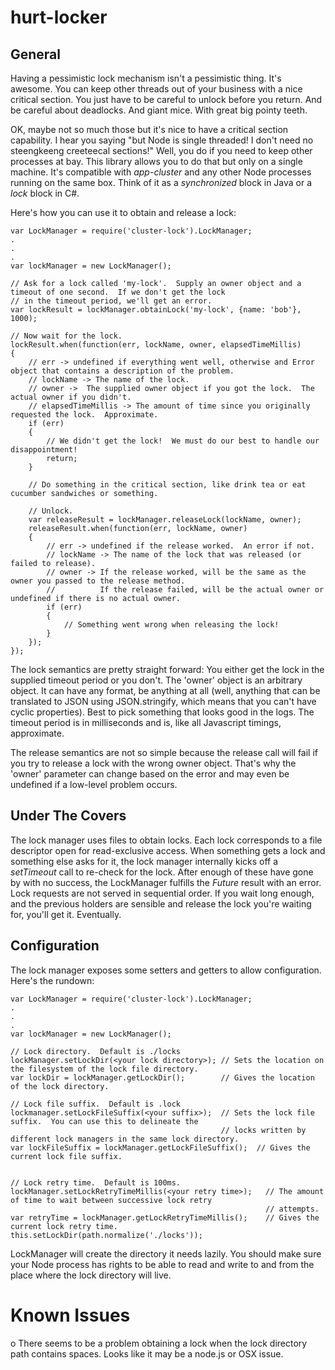 hurt-locker
===========

General
-------

Having a pessimistic lock mechanism isn't a pessimistic thing.  It's awesome.  You can keep other threads out of your
business with a nice critical section.  You just have to be careful to unlock before you return.  And be careful about
deadlocks.  And giant mice.   With great big pointy teeth.

OK, maybe not so much those but it's nice to have a critical section capability.  I hear you saying "but Node is single
threaded!  I don't need no steengkeeng creeteecal sections!"  Well, you do if you need to keep other processes at bay.
This library allows you to do that but only on a single machine.  It's compatible with _app-cluster_ and any other
Node processes running on the same box.  Think of it as a _synchronized_ block in Java or a _lock_ block in C#.

Here's how you can use it to obtain and release a lock:

    var LockManager = require('cluster-lock').LockManager;
    .
    .
    .
    var lockManager = new LockManager();

    // Ask for a lock called 'my-lock'.  Supply an owner object and a timeout of one second.  If we don't get the lock
    // in the timeout period, we'll get an error.
    var lockResult = lockManager.obtainLock('my-lock', {name: 'bob'}, 1000);

    // Now wait for the lock.
    lockResult.when(function(err, lockName, owner, elapsedTimeMillis)
    {
        // err -> undefined if everything went well, otherwise and Error object that contains a description of the problem.
        // lockName -> The name of the lock.
        // owner ->  The supplied owner object if you got the lock.  The actual owner if you didn't.
        // elapsedTimeMillis -> The amount of time since you originally requested the lock.  Approximate.
        if (err)
        {
            // We didn't get the lock!  We must do our best to handle our disappointment!
            return;
        }

        // Do something in the critical section, like drink tea or eat cucumber sandwiches or something.

        // Unlock.
        var releaseResult = lockManager.releaseLock(lockName, owner);
        releaseResult.when(function(err, lockName, owner)
        {
            // err -> undefined if the release worked.  An error if not.
            // lockName -> The name of the lock that was released (or failed to release).
            // owner -> If the release worked, will be the same as the owner you passed to the release method.
            //          If the release failed, will be the actual owner or undefined if there is no actual owner.
            if (err)
            {
                // Something went wrong when releasing the lock!
            }
        });
    });

The lock semantics are pretty straight forward: You either get the lock in the supplied timeout period or you don't.
The 'owner' object is an arbitrary object.  It can have any format, be anything at all (well, anything that can be
translated to JSON using JSON.stringify, which means that you can't have cyclic properties).  Best to pick something
that looks good in the logs.  The timeout period is in milliseconds and is, like all Javascript timings, approximate.

The release semantics are not so simple because the release call will fail if you try to release a lock with the wrong
owner object.  That's why the 'owner' parameter can change based on the error and may even be undefined if a low-level
problem occurs.


Under The Covers
----------------

The lock manager uses files to obtain locks.  Each lock corresponds to a file descriptor open for read-exclusive
access.  When something gets a lock and something else asks for it, the lock manager internally kicks off a _setTimeout_
call to re-check for the lock.  After enough of these have gone by with no success, the LockManager fulfills the _Future_
result with an error.  Lock requests are not served in sequential order.  If you wait long enough, and the previous holders
are sensible and release the lock you're waiting for, you'll get it.  Eventually.


Configuration
-------------

The lock manager exposes some setters and getters to allow configuration.  Here's the rundown:

    var LockManager = require('cluster-lock').LockManager;
    .
    .
    .
    var lockManager = new LockManager();

    // Lock directory.  Default is ./locks
    lockManager.setLockDir(<your lock directory>); // Sets the location on the filesystem of the lock file directory.
    var lockDir = lockManager.getLockDir();        // Gives the location of the lock directory.

    // Lock file suffix.  Default is .lock
    lockmanager.setLockFileSuffix(<your suffix>);  // Sets the lock file suffix.  You can use this to delineate the
                                                   // locks written by different lock managers in the same lock directory.
    var lockFileSuffix = lockManager.getLockFileSuffix();  // Gives the current lock file suffix.


    // Lock retry time.  Default is 100ms.
    lockManager.setLockRetryTimeMillis(<your retry time>);   // The amount of time to wait between successive lock retry
                                                             // attempts.
    var retryTime = lockManager.getLockRetryTimeMillis();    // Gives the current lock retry time.
    this.setLockDir(path.normalize('./locks'));

LockManager will create the directory it needs lazily.  You should make sure your Node process has rights to be able to
read and write to and from the place where the lock directory will live.


Known Issues
============

o There seems to be a problem obtaining a lock when the lock directory path contains spaces.  Looks like it may be a
  node.js or OSX issue.
